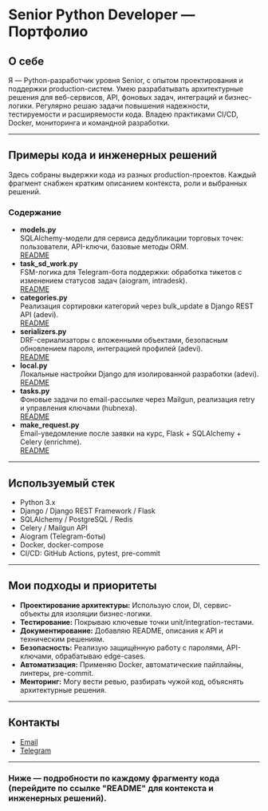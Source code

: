 # Senior Python Developer — Портфолио

## О себе

Я — Python-разработчик уровня Senior, с опытом проектирования и поддержки production-систем. Умею разрабатывать архитектурные решения для веб-сервисов, API, фоновых задач, интеграций и бизнес-логики. Регулярно решаю задачи повышения надежности, тестируемости и расширяемости кода. Владею практиками CI/CD, Docker, мониторинга и командной разработки.

---

## Примеры кода и инженерных решений

Здесь собраны выдержки кода из разных production-проектов. Каждый фрагмент снабжен кратким описанием контекста, роли и выбранных решений.

### Содержание

- **models.py**  
  SQLAlchemy-модели для сервиса дедубликации торговых точек: пользователи, API-ключи, базовые методы ORM.  
  [README](https://gist.github.com/polyedr/c7783f00c20839c7c1233f2aacfe510a)  
- **task_sd_work.py**  
  FSM-логика для Telegram-бота поддержки: обработка тикетов с изменением статусов задач (aiogram, intradesk).  
  [README]([ссылка-на-gist](https://gist.github.com/polyedr/a4584e832709eae77d4f439f077b1e07))  
- **categories.py**  
  Реализация сортировки категорий через bulk_update в Django REST API (adevi).  
  [README]([ссылка-на-gist](https://gist.github.com/polyedr/5f291d5137cf0e8ce67b1d454c064db6))  
- **serializers.py**  
  DRF-сериализаторы с вложенными объектами, безопасным обновлением пароля, интеграцией профилей (adevi).  
  [README]([ссылка-на-gist](https://gist.github.com/polyedr/178e06d9a767b8475bf85035802b4485))  
- **local.py**  
  Локальные настройки Django для изолированной разработки (adevi).  
  [README]([ссылка-на-gist](https://gist.github.com/polyedr/5655eb1b5347e18375503f1ab5ae6094))  
- **tasks.py**  
  Фоновые задачи по email-рассылке через Mailgun, реализация retry и управления ключами (hubnexa).  
  [README]([ссылка-на-gist](https://gist.github.com/polyedr/72e6c40d94349d94b82a093b645c307e))  
- **make_request.py**  
  Email-уведомление после заявки на курс, Flask + SQLAlchemy + Celery (enrichme).  
  [README]([ссылка-на-gist](https://gist.github.com/polyedr/f2d94180139518850f6c65be465a5063))  

---

## Используемый стек

- Python 3.x
- Django / Django REST Framework / Flask
- SQLAlchemy / PostgreSQL / Redis
- Celery / Mailgun API
- Aiogram (Telegram-боты)
- Docker, docker-compose
- CI/CD: GitHub Actions, pytest, pre-commit

---

## Мои подходы и приоритеты

- **Проектирование архитектуры:** Использую слои, DI, сервис-объекты для изоляции бизнес-логики.
- **Тестирование:** Покрываю ключевые точки unit/integration-тестами.
- **Документирование:** Добавляю README, описания к API и техническим решениям.
- **Безопасность:** Реализую защищённую работу с паролями, API-ключами, обрабатываю edge-cases.
- **Автоматизация:** Применяю Docker, автоматические пайплайны, линтеры, pre-commit.
- **Менторинг:** Могу вести ревью, разбирать чужой код, объяснять архитектурные решения.

---

## Контакты

- [Email](mailto:ivan.ishchukov@gmail.com)
- [Telegram](@iishchukov)

---

### Ниже — подробности по каждому фрагменту кода (перейдите по ссылке "README" для контекста и инженерных решений).
